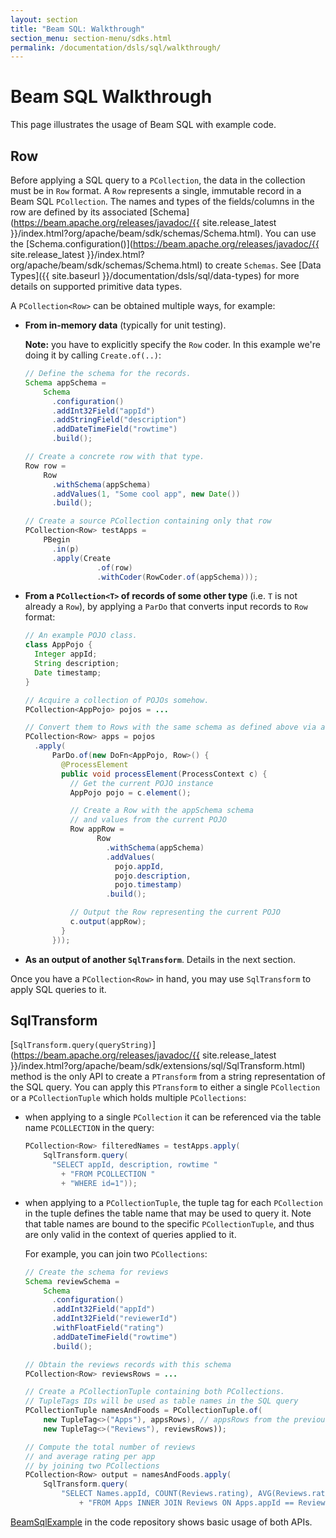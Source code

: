 ```yaml
---
layout: section
title: "Beam SQL: Walkthrough"
section_menu: section-menu/sdks.html
permalink: /documentation/dsls/sql/walkthrough/
---
```

<!--
Licensed under the Apache License, Version 2.0 (the "License");
you may not use this file except in compliance with the License.
You may obtain a copy of the License at

http://www.apache.org/licenses/LICENSE-2.0

Unless required by applicable law or agreed to in writing, software
distributed under the License is distributed on an "AS IS" BASIS,
WITHOUT WARRANTIES OR CONDITIONS OF ANY KIND, either express or implied.
See the License for the specific language governing permissions and
limitations under the License.
-->

# Beam SQL Walkthrough

This page illustrates the usage of Beam SQL with example code.

## Row

Before applying a SQL query to a `PCollection`, the data in the collection must
be in `Row` format. A `Row` represents a single, immutable record in a Beam SQL
`PCollection`. The names and types of the fields/columns in the row are defined
by its associated [Schema](https://beam.apache.org/releases/javadoc/{{
site.release_latest }}/index.html?org/apache/beam/sdk/schemas/Schema.html).
You can use the [Schema.configuration()](https://beam.apache.org/releases/javadoc/{{ site.release_latest
}}/index.html?org/apache/beam/sdk/schemas/Schema.html) to create
`Schemas`. See [Data
Types]({{ site.baseurl }}/documentation/dsls/sql/data-types) for more details on supported primitive data types.


A `PCollection<Row>` can be obtained multiple ways, for example:

  - **From in-memory data** (typically for unit testing).

    **Note:** you have to explicitly specify the `Row` coder. In this example we're doing it by calling `Create.of(..)`:

    ```java
    // Define the schema for the records.
    Schema appSchema = 
        Schema
          .configuration()
          .addInt32Field("appId")
          .addStringField("description")
          .addDateTimeField("rowtime")
          .build();

    // Create a concrete row with that type.
    Row row = 
        Row
          .withSchema(appSchema)
          .addValues(1, "Some cool app", new Date())
          .build();

    // Create a source PCollection containing only that row
    PCollection<Row> testApps = 
        PBegin
          .in(p)
          .apply(Create
                    .of(row)
                    .withCoder(RowCoder.of(appSchema)));
    ```
  - **From a `PCollection<T>` of records of some other type**  (i.e.  `T` is not already a `Row`), by applying a `ParDo` that converts input records to `Row` format:
    ```java
    // An example POJO class.
    class AppPojo {
      Integer appId;
      String description;
      Date timestamp;
    }

    // Acquire a collection of POJOs somehow.
    PCollection<AppPojo> pojos = ...

    // Convert them to Rows with the same schema as defined above via a DoFn.
    PCollection<Row> apps = pojos
      .apply(
          ParDo.of(new DoFn<AppPojo, Row>() {
            @ProcessElement
            public void processElement(ProcessContext c) {
              // Get the current POJO instance
              AppPojo pojo = c.element();

              // Create a Row with the appSchema schema 
              // and values from the current POJO
              Row appRow = 
                    Row
                      .withSchema(appSchema)
                      .addValues(
                        pojo.appId, 
                        pojo.description, 
                        pojo.timestamp)
                      .build();

              // Output the Row representing the current POJO
              c.output(appRow);
            }
          }));
    ```

  - **As an output of another `SqlTransform`**. Details in the next section.

Once you have a `PCollection<Row>` in hand, you may use `SqlTransform` to apply SQL queries to it.

## SqlTransform

[`SqlTransform.query(queryString)`](https://beam.apache.org/releases/javadoc/{{ site.release_latest }}/index.html?org/apache/beam/sdk/extensions/sql/SqlTransform.html) method is the only API to create a `PTransform`
from a string representation of the SQL query. You can apply this `PTransform`
to either a single `PCollection` or a `PCollectionTuple` which holds multiple
`PCollections`:

  - when applying to a single `PCollection` it can be referenced via the table name `PCOLLECTION` in the query:
    ```java
    PCollection<Row> filteredNames = testApps.apply(
        SqlTransform.query(
          "SELECT appId, description, rowtime "
            + "FROM PCOLLECTION "
            + "WHERE id=1"));
    ```
  - when applying to a `PCollectionTuple`, the tuple tag for each `PCollection` in the tuple defines the table name that may be used to query it. Note that table names are bound to the specific `PCollectionTuple`, and thus are only valid in the context of queries applied to it.  

    For example, you can join two `PCollections`:  
    ```java
    // Create the schema for reviews
    Schema reviewSchema = 
        Schema
          .configuration()
          .addInt32Field("appId")
          .addInt32Field("reviewerId")
          .withFloatField("rating")
          .addDateTimeField("rowtime")
          .build();
    
    // Obtain the reviews records with this schema
    PCollection<Row> reviewsRows = ...

    // Create a PCollectionTuple containing both PCollections.
    // TupleTags IDs will be used as table names in the SQL query
    PCollectionTuple namesAndFoods = PCollectionTuple.of(
        new TupleTag<>("Apps"), appsRows), // appsRows from the previous example
        new TupleTag<>("Reviews"), reviewsRows));

    // Compute the total number of reviews 
    // and average rating per app 
    // by joining two PCollections
    PCollection<Row> output = namesAndFoods.apply(
        SqlTransform.query(
            "SELECT Names.appId, COUNT(Reviews.rating), AVG(Reviews.rating)"
                + "FROM Apps INNER JOIN Reviews ON Apps.appId == Reviews.appId"));
    ```

[BeamSqlExample](https://github.com/apache/beam/blob/master/sdks/java/extensions/sql/src/main/java/org/apache/beam/sdk/extensions/sql/example/BeamSqlExample.java)
in the code repository shows basic usage of both APIs.

